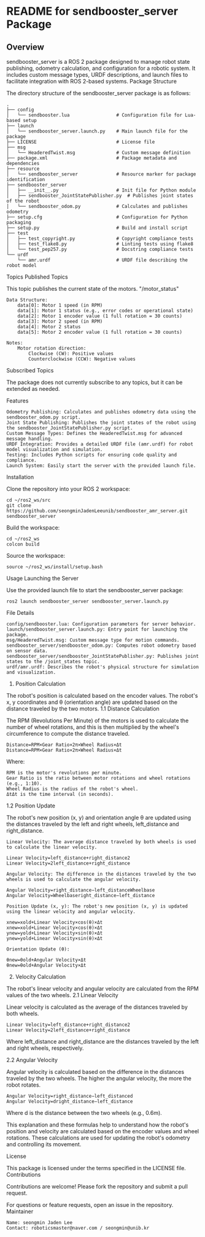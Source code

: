 # README for sendbooster_server Package
## Overview

sendbooster_server is a ROS 2 package designed to manage robot state publishing, odometry calculation, and configuration for a robotic system. It includes custom message types, URDF descriptions, and launch files to facilitate integration with ROS 2-based systems.
Package Structure

The directory structure of the sendbooster_server package is as follows:

    .
    ├── config
    │   └── sendbooster.lua                 # Configuration file for Lua-based setup
    ├── launch
    │   └── sendbooster_server.launch.py    # Main launch file for the package
    ├── LICENSE                             # License file
    ├── msg
    │   └── HeaderedTwist.msg               # Custom message definition
    ├── package.xml                         # Package metadata and dependencies
    ├── resource
    │   └── sendbooster_server              # Resource marker for package identification
    ├── sendbooster_server
    │   ├── __init__.py                     # Init file for Python module
    │   ├── sendbooster_JointStatePublisher.py  # Publishes joint states of the robot
    │   └── sendbooster_odom.py             # Calculates and publishes odometry
    ├── setup.cfg                           # Configuration for Python packaging
    ├── setup.py                            # Build and install script
    ├── test
    │   ├── test_copyright.py               # Copyright compliance tests
    │   ├── test_flake8.py                  # Linting tests using flake8
    │   └── test_pep257.py                  # Docstring compliance tests
    └── urdf
        └── amr.urdf                        # URDF file describing the robot model

Topics
Published Topics

This topic publishes the current state of the motors.
    "/motor_status"
    
    Data Structure:
        data[0]: Motor 1 speed (in RPM)
        data[1]: Motor 1 status (e.g., error codes or operational state)
        data[2]: Motor 1 encoder value (1 full rotation = 30 counts)
        data[3]: Motor 2 speed (in RPM)
        data[4]: Motor 2 status
        data[5]: Motor 2 encoder value (1 full rotation = 30 counts)

    Notes:
        Motor rotation direction:
            Clockwise (CW): Positive values
            Counterclockwise (CCW): Negative values

Subscribed Topics

The package does not currently subscribe to any topics, but it can be extended as needed.


Features

    Odometry Publishing: Calculates and publishes odometry data using the sendbooster_odom.py script.
    Joint State Publishing: Publishes the joint states of the robot using the sendbooster_JointStatePublisher.py script.
    Custom Message Types: Defines the HeaderedTwist.msg for advanced message handling.
    URDF Integration: Provides a detailed URDF file (amr.urdf) for robot model visualization and simulation.
    Testing: Includes Python scripts for ensuring code quality and compliance.
    Launch System: Easily start the server with the provided launch file.

Installation

Clone the repository into your ROS 2 workspace:

    cd ~/ros2_ws/src
    git clone https://github.com/seongminJadenLeeunib/sendbooster_amr_server.git sendbooster_server

Build the workspace:

    cd ~/ros2_ws
    colcon build

Source the workspace:

    source ~/ros2_ws/install/setup.bash

Usage
Launching the Server

Use the provided launch file to start the sendbooster_server package:

    ros2 launch sendbooster_server sendbooster_server.launch.py


File Details

    config/sendbooster.lua: Configuration parameters for server behavior.
    launch/sendbooster_server.launch.py: Entry point for launching the package.
    msg/HeaderedTwist.msg: Custom message type for motion commands.
    sendbooster_server/sendbooster_odom.py: Computes robot odometry based on sensor data.
    sendbooster_server/sendbooster_JointStatePublisher.py: Publishes joint states to the /joint_states topic.
    urdf/amr.urdf: Describes the robot's physical structure for simulation and visualization.

1. Position Calculation

The robot's position is calculated based on the encoder values. The robot's x, y coordinates and θ (orientation angle) are updated based on the distance traveled by the two motors.
1.1 Distance Calculation

The RPM (Revolutions Per Minute) of the motors is used to calculate the number of wheel rotations, and this is then multiplied by the wheel's circumference to compute the distance traveled.

    Distance=RPM×Gear Ratio×2π×Wheel Radius×Δt
    Distance=RPM×Gear Ratio×2π×Wheel Radius×Δt

Where:

    RPM is the motor's revolutions per minute.
    Gear Ratio is the ratio between motor rotations and wheel rotations (e.g., 1:10).
    Wheel Radius is the radius of the robot's wheel.
    ΔtΔt is the time interval (in seconds).

1.2 Position Update

The robot's new position (x, y) and orientation angle θ are updated using the distances traveled by the left and right wheels, left_distance and right_distance.

    Linear Velocity: The average distance traveled by both wheels is used to calculate the linear velocity.

    Linear Velocity=left_distance+right_distance2
    Linear Velocity=2left_distance+right_distance​

    Angular Velocity: The difference in the distances traveled by the two wheels is used to calculate the angular velocity.

    Angular Velocity=right_distance−left_distanceWheelbase
    Angular Velocity=Wheelbaseright_distance−left_distance​

    Position Update (x, y): The robot's new position (x, y) is updated using the linear velocity and angular velocity.
    
    xnew=xold+Linear Velocity×cos⁡(θ)×Δt
    xnew​=xold​+Linear Velocity×cos(θ)×Δt
    ynew=yold+Linear Velocity×sin⁡(θ)×Δt
    ynew​=yold​+Linear Velocity×sin(θ)×Δt

    Orientation Update (θ):

    θnew=θold+Angular Velocity×Δt
    θnew​=θold​+Angular Velocity×Δt
2. Velocity Calculation

The robot's linear velocity and angular velocity are calculated from the RPM values of the two wheels.
2.1 Linear Velocity

Linear velocity is calculated as the average of the distances traveled by both wheels.

    Linear Velocity=left_distance+right_distance2
    Linear Velocity=2left_distance+right_distance​

Where left_distance and right_distance are the distances traveled by the left and right wheels, respectively.

2.2 Angular Velocity

Angular velocity is calculated based on the difference in the distances traveled by the two wheels. The higher the angular velocity, the more the robot rotates.

    Angular Velocity=right_distance−left_distanced
    Angular Velocity=dright_distance−left_distance​

Where d is the distance between the two wheels (e.g., 0.6m).

This explanation and these formulas help to understand how the robot's position and velocity are calculated based on the encoder values and wheel rotations. These calculations are used for updating the robot's odometry and controlling its movement.


License

This package is licensed under the terms specified in the LICENSE file.
Contributions

Contributions are welcome! Please fork the repository and submit a pull request.

For questions or feature requests, open an issue in the repository.
Maintainer

    Name: seongmin Jaden Lee
    Contact: roboticsmaster@naver.com / seongmin@unib.kr
